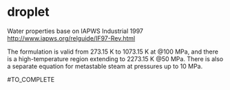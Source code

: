 # droplet
Water properties base on IAPWS Industrial 1997
http://www.iapws.org/relguide/IF97-Rev.html

The formulation is valid from 273.15 K to 1073.15 K at @100 MPa,
and there is a high-temperature region extending to 2273.15 K @50 MPa.
There is also a separate equation for metastable steam at
pressures up to 10 MPa.

#TO_COMPLETE

